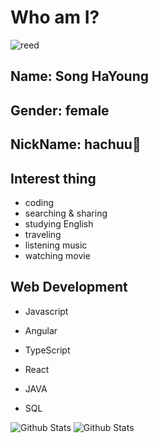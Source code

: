 # Who am I?
![reed](https://user-images.githubusercontent.com/65321592/98815547-a519d900-246a-11eb-962d-a5cc51966203.jpg)

## Name: Song HaYoung

## Gender: female

## NickName: hachuu💋

## Interest thing

- coding
- searching & sharing
- studying English
- traveling
- listening music
- watching movie


## Web Development

* Javascript

* Angular

* TypeScript

* React

* JAVA

* SQL

  

![Github Stats](https://github-readme-stats.vercel.app/api/top-langs?username=hachuu&layout=compact)
![Github Stats](https://github-readme-stats.vercel.app/api?username=hachuu&show_icons=true)
